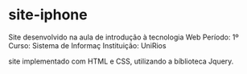 # site-iphone
Site desenvolvido na aula de introdução à tecnologia Web
Período: 1º
Curso: Sistema de Informaç
Instituição: UniRios

site implementado com HTML e CSS, utilizando a bíblioteca Jquery.
